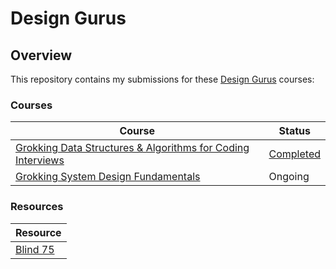 # Design Gurus

## Overview
This repository contains my submissions for these [Design Gurus](https://www.designgurus.io/) courses:

### Courses
| Course                                                                                                                                                                        | Status                                                                                                                                                                                                                         |
|-------------------------------------------------------------------------------------------------------------------------------------------------------------------------------|--------------------------------------------------------------------------------------------------------------------------------------------------------------------------------------------------------------------------------|
| [Grokking Data Structures & Algorithms for Coding Interviews](https://github.com/shumarb/designgurus/blob/main/grokking-data-structures-and-algorithms-for-coding-interviews) | [Completed](https://github.com/shumarb/designgurus/blob/main/certificates/sheikh-umar-grokking-data-structures-and-algorithms-for-coding-interviews-certificate.pdf)                                                           |
| [Grokking System Design Fundamentals](https://github.com/shumarb/designgurus/blob/main/grokking-system-design-fundamentals)                                                   | Ongoing                                                                                                                                                                                                                        |

### Resources
| Resource                                                                      |
|-------------------------------------------------------------------------------|
| [Blind 75](https://github.com/shumarb/leetcode/blob/main/readmes/blind-75.md) |

